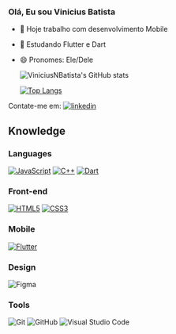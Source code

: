 ### Olá, Eu sou Vinicius Batista




- 🔭 Hoje trabalho com desenvolvimento Mobile
- 🌱 Estudando Flutter e Dart
- 😄 Pronomes: Ele/Dele



  ![ViniciusNBatista's GitHub stats](https://github-readme-stats.vercel.app/api?username=ViniciusNBatista&count_private=true&show_icons=true&theme=tokyonight)
  
  [![Top Langs](https://github-readme-stats.vercel.app/api/top-langs/?username=ViniciusNBatista&theme=tokyonight)](https://github.com/ViniciusNBatista/github-readme-stats)
  
  
  
Contate-me em: [![linkedin](https://img.shields.io/static/v1?label=&message=LinkedIn&color=0077B5&style=flat&logo=linkedin)](https://www.linkedin.com/in/jos%C3%A9-vinicius-batista/)
<br /> 

## Knowledge

### Languages<br />
[![JavaScript](https://img.shields.io/badge/JavaScript-0e8f46?style=for-the-badge&logo=javascript&logoColor=black)](https://github.com/ViniciusNBatista/)
[![C++](https://img.shields.io/badge/c++-%2300599C.svg?style=for-the-badge&logo=c%2B%2B&logoColor=white)](https://github.com/ViniciusNBatista)
[![Dart](https://img.shields.io/badge/Dart-0175C2?style=for-the-badge&logo=dart&logoColor=white)](https://github.com/ViniciusNBatista/)

### Front-end<br />
[![HTML5](https://img.shields.io/badge/HTML5-E34F26?style=for-the-badge&logo=html5&logoColor=white)](https://github.com/ViniciusNBatista/)
[![CSS3](https://img.shields.io/badge/CSS3-1572B6?style=for-the-badge&logo=css3&logoColor=white)](https://github.com/ViniciusNBatista/)
                                                                                                                                                                                                                                                                                                                                                                                                                               
### Mobile<br />
[![Flutter](https://img.shields.io/badge/Flutter-02569B?style=for-the-badge&logo=flutter&logoColor=white)](https://github.com/ViniciusNBatista)    


### Design<br />
![Figma](https://img.shields.io/badge/figma-%23F24E1E.svg?style=for-the-badge&logo=figma&logoColor=white)

### Tools<br />
![Git](https://img.shields.io/badge/git-%23F05033.svg?style=for-the-badge&logo=git&logoColor=white)
![GitHub](https://img.shields.io/badge/github-%23121011.svg?style=for-the-badge&logo=github&logoColor=white)
![Visual Studio Code](https://img.shields.io/badge/Visual%20Studio%20Code-0078d7.svg?style=for-the-badge&logo=visual-studio-code&logoColor=white)



 
